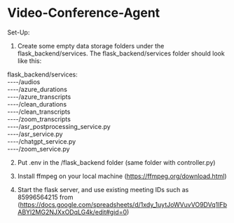 # Video-Conference-Agent

Set-Up:

1. Create some empty data storage folders under the flask_backend/services.
The flask_backend/services folder should look like this:

flask_backend/services: <br>
----/audios <br>
----/azure_durations <br>
----/azure_transcripts <br>
----/clean_durations <br>
----/clean_transcripts <br>
----/zoom_transcripts <br>
----/asr_postprocessing_service.py <br>
----/asr_service.py <br>
----/chatgpt_service.py <br>
----/zoom_service.py <br>

2. Put .env in the /flask_backend folder (same folder with controller.py)

3. Install ffmpeg on your local machine (https://ffmpeg.org/download.html)

4. Start the flask server, and use existing meeting IDs such as 85996564215 from (https://docs.google.com/spreadsheets/d/1xdy_1uytJoWVuvVO9DVq1IFbABYl2MG2NJXxODqLG4k/edit#gid=0)
